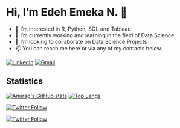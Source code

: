   # Hi, I’m Edeh Emeka N. 👋
  
- 👀 I’m interested in R, Python, SQL and Tableau
- 🌱 I’m currently working and learning in the field of Data Science
- 💞️ I’m looking to collaborate on Data Science Projects
- 📫 You can reach me here or via any of my contacts below.
<!---
ChuquEmeka/ChuquEmeka is a ✨ special ✨ repository because its `README.md` (this file) appears on your GitHub profile.
You can click the Preview link to take a look at your changes.
--->
[![LinkedIn](https://img.shields.io/badge/linkedin-%230077B5.svg?&style=for-the-badge&logo=linkedin&logoColor=white)](https://www.linkedin.com/in/edeh/)
[![Gmail](https://img.shields.io/badge/gmail-%23D14836.svg?&style=for-the-badge&logo=gmail&logoColor=white)](mailto:edeh.emeka84@gmail.com)

## Statistics
[![Anurag's GitHub stats](https://github-readme-stats.vercel.app/api?username=chuquemeka&count_private=true&show_icons=true&theme=onedark)](https://github.com/chuquemeka/github-readme-stats)
[![Top Langs](https://github-readme-stats.vercel.app/api/top-langs/?username=chuquemeka&layout=compact&theme=blue)](https://github.com/chuquemeka/github-readme-stats)

[![Twitter Follow](https://img.shields.io/twitter/follow/Danke_Mersi?color=1DA1F2&logo=twitter&style=for-the-badge)](https://twitter.com/intent/follow?original_referer=https%3A%2F%2Fgithub.com%2Fdata_analyses&screen_name=data_analyses)

[![Twitter Follow](https://img.shields.io/twitter/follow/data_analyses?color=1DA1F2&logo=twitter&style=for-the-badge)](https://twitter.com/intent/follow?original_referer=https%3A%2F%2Fgithub.com%2Fchuquemeka&screen_name=chuquemeka)


